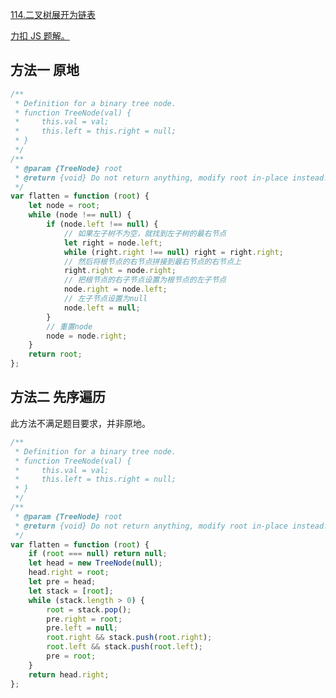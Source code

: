 [114.二叉树展开为链表](https://leetcode-cn.com/problems/flatten-binary-tree-to-linked-list/submissions/)

[力扣 JS 题解。](https://github.com/GuYueJiaJie/blog/tree/master/%E6%95%B0%E6%8D%AE%E7%BB%93%E6%9E%84%E4%B8%8E%E7%AE%97%E6%B3%95)

## 方法一 原地

```javascript
/**
 * Definition for a binary tree node.
 * function TreeNode(val) {
 *     this.val = val;
 *     this.left = this.right = null;
 * }
 */
/**
 * @param {TreeNode} root
 * @return {void} Do not return anything, modify root in-place instead.
 */
var flatten = function (root) {
    let node = root;
    while (node !== null) {
        if (node.left !== null) {
            // 如果左子树不为空，就找到左子树的最右节点
            let right = node.left;
            while (right.right !== null) right = right.right;
            // 然后将根节点的右节点拼接到最右节点的右节点上
            right.right = node.right;
            // 把根节点的右子节点设置为根节点的左子节点
            node.right = node.left;
            // 左子节点设置为null
            node.left = null;
        }
        // 重置node
        node = node.right;
    }
    return root;
};
```

## 方法二 先序遍历

此方法不满足题目要求，并非原地。

```javascript
/**
 * Definition for a binary tree node.
 * function TreeNode(val) {
 *     this.val = val;
 *     this.left = this.right = null;
 * }
 */
/**
 * @param {TreeNode} root
 * @return {void} Do not return anything, modify root in-place instead.
 */
var flatten = function (root) {
    if (root === null) return null;
    let head = new TreeNode(null);
    head.right = root;
    let pre = head;
    let stack = [root];
    while (stack.length > 0) {
        root = stack.pop();
        pre.right = root;
        pre.left = null;
        root.right && stack.push(root.right);
        root.left && stack.push(root.left);
        pre = root;
    }
    return head.right;
};
```
